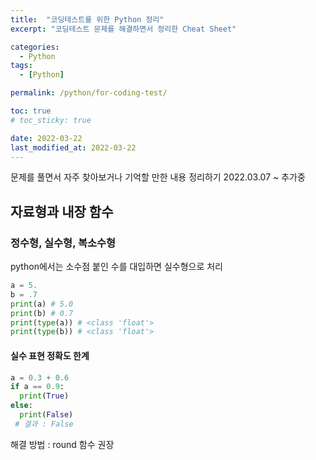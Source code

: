 ```yaml
---
title:  "코딩테스트를 위한 Python 정리"
excerpt: "코딩테스트 문제를 해결하면서 정리한 Cheat Sheet"

categories:
  - Python
tags:
  - [Python]

permalink: /python/for-coding-test/

toc: true
# toc_sticky: true

date: 2022-03-22
last_modified_at: 2022-03-22
---
```


문제를 풀면서 자주 찾아보거나 기억할 만한 내용 정리하기
2022.03.07 ~ 추가중

## 자료형과 내장 함수

### 정수형, 실수형, 복소수형

python에서는 소수점 붙인 수를 대입하면 실수형으로 처리

```python
a = 5.
b = .7
print(a) # 5.0
print(b) # 0.7
print(type(a)) # <class 'float'>
print(type(b)) # <class 'float'>
```

#### 실수 표현 정확도 한계
```python
a = 0.3 + 0.6
if a == 0.9:
  print(True)
else:
  print(False)
 # 결과 : False
```

해결 방법 : round 함수 권장
